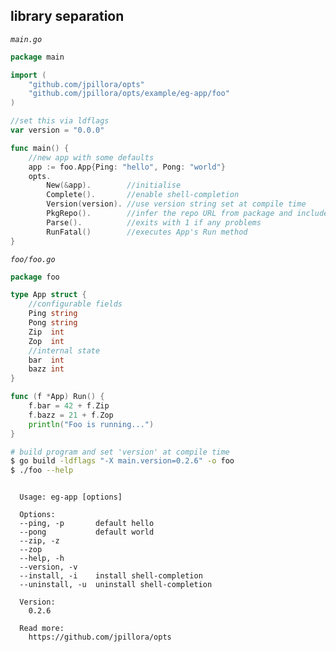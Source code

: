 ## library separation

_`main.go`_

<!--tmpl,chomp,code=go:cat main.go -->
``` go 
package main

import (
	"github.com/jpillora/opts"
	"github.com/jpillora/opts/example/eg-app/foo"
)

//set this via ldflags
var version = "0.0.0"

func main() {
	//new app with some defaults
	app := foo.App{Ping: "hello", Pong: "world"}
	opts.
		New(&app).        //initialise
		Complete().       //enable shell-completion
		Version(version). //use version string set at compile time
		PkgRepo().        //infer the repo URL from package and include in the help text
		Parse().          //exits with 1 if any problems
		RunFatal()        //executes App's Run method
}
```
<!--/tmpl-->

_`foo/foo.go`_

<!--tmpl,chomp,code=go:cat foo/foo.go -->
``` go 
package foo

type App struct {
	//configurable fields
	Ping string
	Pong string
	Zip  int
	Zop  int
	//internal state
	bar  int
	bazz int
}

func (f *App) Run() {
	f.bar = 42 + f.Zip
	f.bazz = 21 + f.Zop
	println("Foo is running...")
}
```
<!--/tmpl-->

```sh
# build program and set 'version' at compile time
$ go build -ldflags "-X main.version=0.2.6" -o foo
$ ./foo --help
```

<!--tmpl,chomp,code=plain:go build -ldflags "-X main.version=0.2.6" -o eg-app && ./eg-app --help ; rm eg-app -->
``` plain 

  Usage: eg-app [options]

  Options:
  --ping, -p       default hello
  --pong           default world
  --zip, -z
  --zop
  --help, -h
  --version, -v
  --install, -i    install shell-completion
  --uninstall, -u  uninstall shell-completion

  Version:
    0.2.6

  Read more:
    https://github.com/jpillora/opts

```
<!--/tmpl-->
